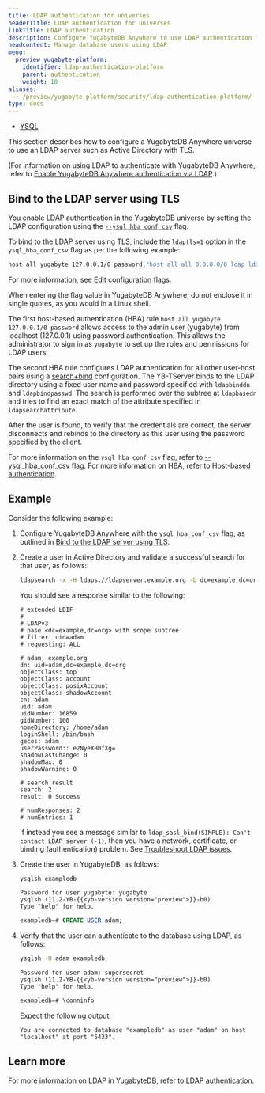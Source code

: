 ```yaml
---
title: LDAP authentication for universes
headerTitle: LDAP authentication for universes
linkTitle: LDAP authentication
description: Configure YugabyteDB Anywhere to use LDAP authentication for databases.
headcontent: Manage database users using LDAP
menu:
  preview_yugabyte-platform:
    identifier: ldap-authentication-platform
    parent: authentication
    weight: 10
aliases:
  - /preview/yugabyte-platform/security/ldap-authentication-platform/
type: docs
---
```


<ul class="nav nav-tabs-alt nav-tabs-yb">
  <li >
    <a href="../ldap-authentication-platform/" class="nav-link active">
      <i class="icon-postgres" aria-hidden="true"></i>
      YSQL
    </a>
  </li>
</ul>

This section describes how to configure a YugabyteDB Anywhere universe to use an LDAP server such as Active Directory with TLS.

(For information on using LDAP to authenticate with YugabyteDB Anywhere, refer to [Enable YugabyteDB Anywhere authentication via LDAP](../../../administer-yugabyte-platform/ldap-authentication/).)

## Bind to the LDAP server using TLS

You enable LDAP authentication in the YugabyteDB universe by setting the LDAP configuration using the <code>[--ysql_hba_conf_csv](../../../../reference/configuration/yb-tserver/#ysql-hba-conf-csv)</code> flag.

To bind to the LDAP server using TLS, include the `ldaptls=1` option in the `ysql_hba_conf_csv` flag as per the following example:

```sh
host all yugabyte 127.0.0.1/0 password,"host all all 0.0.0.0/0 ldap ldapserver=ldapserver.example.org ldapbasedn=""dc=example,dc=org"" ldapsearchattribute=uid ldapbinddn=""cn=admin,dc=example,dc=org"" ldapbindpasswd=secret ldaptls=1"
```

For more information, see [Edit configuration flags](../../../manage-deployments/edit-config-flags/).

When entering the flag value in YugabyteDB Anywhere, do not enclose it in single quotes, as you would in a Linux shell.

The first host-based authentication (HBA) rule `host all yugabyte 127.0.0.1/0 password` allows access to the admin user (yugabyte) from localhost (127.0.0.1) using password authentication. This allows the administrator to sign in as `yugabyte` to set up the roles and permissions for LDAP users.

The second HBA rule configures LDAP authentication for all other user-host pairs using a [search+bind](../../../../secure/authentication/ldap-authentication-ysql/#search-bind-mode) configuration. The YB-TServer binds to the LDAP directory using a fixed user name and password specified with `ldapbinddn` and `ldapbindpasswd`. The search is performed over the subtree at `ldapbasedn` and tries to find an exact match of the attribute specified in `ldapsearchattribute`.

After the user is found, to verify that the credentials are correct, the server disconnects and rebinds to the directory as this user using the password specified by the client.

For more information on the `ysql_hba_conf_csv` flag, refer to [--ysql_hba_conf_csv flag](../../../../reference/configuration/yb-tserver/#ysql-hba-conf-csv). For more information on HBA, refer to [Host-based authentication](../../../../secure/authentication/host-based-authentication/).

## Example

Consider the following example:

1. Configure YugabyteDB Anywhere with the `ysql_hba_conf_csv` flag, as outlined in [Bind to the LDAP server using TLS](#bind-to-the-ldap-server-using-tls).

1. Create a user in Active Directory and validate a successful search for that user, as follows:

    ```sh
    ldapsearch -x -H ldaps://ldapserver.example.org -b dc=example,dc=org 'uid=adam' -D "cn=admin,dc=example,dc=org" -w adminpassword
    ```

    You should see a response similar to the following:

    ```output
    # extended LDIF
    #
    # LDAPv3
    # base <dc=example,dc=org> with scope subtree
    # filter: uid=adam
    # requesting: ALL

    # adam, example.org
    dn: uid=adam,dc=example,dc=org
    objectClass: top
    objectClass: account
    objectClass: posixAccount
    objectClass: shadowAccount
    cn: adam
    uid: adam
    uidNumber: 16859
    gidNumber: 100
    homeDirectory: /home/adam
    loginShell: /bin/bash
    gecos: adam
    userPassword:: e2NyeXB0fXg=
    shadowLastChange: 0
    shadowMax: 0
    shadowWarning: 0

    # search result
    search: 2
    result: 0 Success

    # numResponses: 2
    # numEntries: 1
    ```

    If instead you see a message similar to `ldap_sasl_bind(SIMPLE): Can't contact LDAP server (-1)`, then you have a network, certificate, or binding (authentication) problem.  See [Troubleshoot LDAP issues](../../../troubleshoot/ldap-issues/).

1. Create the user in YugabyteDB, as follows:

    ```sh
    ysqlsh exampledb
    ```

    ```output
    Password for user yugabyte: yugabyte
    ysqlsh (11.2-YB-{{<yb-version version="preview">}}-b0)
    Type "help" for help.
    ```

    ```sql
    exampledb=# CREATE USER adam;
    ```

1. Verify that the user can authenticate to the database using LDAP, as follows:

    ```sh
    ysqlsh -U adam exampledb
    ```

    ```output
    Password for user adam: supersecret
    ysqlsh (11.2-YB-{{<yb-version version="preview">}}-b0)
    Type "help" for help.
    ```

    ```sql
    exampledb=# \conninfo
    ```

    Expect the following output:

    ```output
    You are connected to database "exampledb" as user "adam" on host "localhost" at port "5433".
    ```

## Learn more

For more information on LDAP in YugabyteDB, refer to [LDAP authentication](../../../../secure/authentication/ldap-authentication-ysql/).

